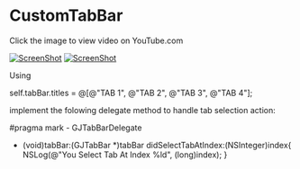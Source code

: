 # CustomTabBar

Click the image to view video on YouTube.com


[![ScreenShot](https://github.com/xuguojun/CustomTabBar/tree/master/CustomTabBar/Portrait.png)](http://youtu.be/NIDZ87v2yXk)
[![ScreenShot](https://github.com/xuguojun/CustomTabBar/tree/master/CustomTabBar/Landscape.png)](https://youtu.be/NIDZ87v2yXk)

Using

self.tabBar.titles = @[@"TAB 1", @"TAB 2", @"TAB 3", @"TAB 4"];

implement the folowing delegate method to handle tab selection action:

#pragma mark - GJTabBarDelegate
- (void)tabBar:(GJTabBar *)tabBar didSelectTabAtIndex:(NSInteger)index{
    NSLog(@"You Select Tab At Index %ld", (long)index);
}
